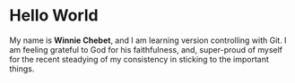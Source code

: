 # Hello World

My name is **Winnie Chebet**, and I am learning version controlling with Git.
I am feeling grateful to God for his faithfulness, and, super-proud of myself for the recent steadying of my consistency in sticking to the important things.
